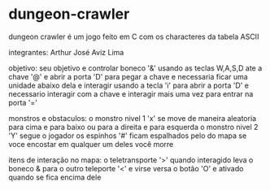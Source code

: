 # dungeon-crawler

dungeon crawler é um jogo feito em C com os characteres da tabela ASCII

integrantes:
Arthur José Aviz Lima

objetivo:
seu objetivo e controlar boneco '&' usando as teclas W,A,S,D ate a chave '@' e abrir a porta 'D'
para pegar a chave e necessaria ficar uma unidade abaixo dela e interagir usando a tecla 'i'
para abrir a porta 'D' e necessario interagir com a chave e interagir mais uma vez para entrar na porta '='

monstros e obstaculos:
o monstro nivel 1 'x' se move de maneira aleatoria para cima e para baixo ou para a direita e para esquerda
o monstro nivel 2 'Y' segue o jogador
os espinhos '#' ficam espalhados pelo do mapa
 se voce encostar em qualquer um deles você morre

itens de interação no mapa: o teletransporte '>' quando interagido leva o boneco & para o outro teleporte '<' e virse versa
o botão 'O' e ativado quando se fica encima dele

